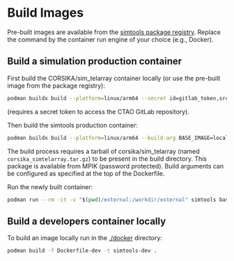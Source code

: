 # Build Images

Pre-built images are available from the [simtools package registry](https://github.com/orgs/gammasim/packages?repo_name=simtools).
Replace the command by the container run engine of your choice (e.g., Docker).

## Build a simulation production container

First build the CORSIKA/sim_telarray container locally (or use the pre-built image from the package registry):

```bash
podman buildx build --platform=linux/arm64 --secret id=gitlab_token,src=./my_secret --build-arg AVX_FLAG=no_opt  -f Dockerfile-corsika-simtel -t corsika-simtelarray .
```

(requires a secret token to access the CTAO GitLab repository).

Then build the simtools production container:

```bash
podman buildx build --platform=linux/arm64 --build-arg BASE_IMAGE=localhost/corsika-simtelarray --build-arg BUILD_BRANCH=main --build-arg PYTHON_VERSION=3.12 -f Dockerfile-simtools -t simtools  .
```

The build process requires a tarball of corsika/sim\_telarray (named `corsika_simtelarray.tar.gz`) to be present in the build directory.
This package is available from MPIK (password protected).
Build arguments can be configured as specified at the top of the Dockerfile.

Run the newly built container:

```bash
podman run --rm -it -v "$(pwd)/external:/workdir/external" simtools bash
```

## Build a developers container locally

To build an image locally run in the [./docker](https://github.com/gammasim/simtools/tree/main/docker) directory:

```bash
podman build -f Dockerfile-dev -t simtools-dev .
```
